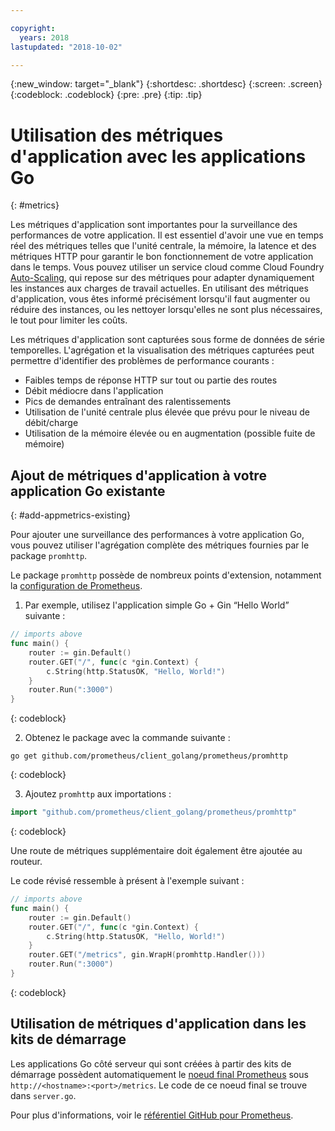 ```yaml
---

copyright:
  years: 2018
lastupdated: "2018-10-02"

---
```


{:new_window: target="_blank"}
{:shortdesc: .shortdesc}
{:screen: .screen}
{:codeblock: .codeblock}
{:pre: .pre}
{:tip: .tip}

# Utilisation des métriques d'application avec les applications Go
{: #metrics}

Les métriques d'application sont importantes pour la surveillance des performances de votre application. Il est essentiel d'avoir une vue en temps réel des métriques telles que l'unité centrale, la mémoire, la latence et des métriques HTTP pour garantir le bon fonctionnement de votre application dans le temps. Vous pouvez utiliser un service cloud comme Cloud Foundry [Auto-Scaling](/docs/services/Auto-Scaling/index.html), qui repose sur des métriques pour adapter dynamiquement les instances aux charges de travail actuelles. En utilisant des métriques d'application, vous êtes informé précisément lorsqu'il faut augmenter ou réduire des instances, ou les nettoyer lorsqu'elles ne sont plus nécessaires, le tout pour limiter les coûts.

Les métriques d'application sont capturées sous forme de données de série temporelles. L'agrégation et la visualisation des métriques capturées peut permettre d'identifier des problèmes de performance courants :

* Faibles temps de réponse HTTP sur tout ou partie des routes
* Débit médiocre dans l'application 
* Pics de demandes entraînant des ralentissements
* Utilisation de l'unité centrale plus élevée que prévu pour le niveau de débit/charge
* Utilisation de la mémoire élevée ou en augmentation (possible fuite de mémoire)

## Ajout de métriques d'application à votre application Go existante
{: #add-appmetrics-existing}

Pour ajouter une surveillance des performances à votre application Go, vous pouvez utiliser l'agrégation complète des métriques fournies par le package `promhttp`.

Le package `promhttp` possède de nombreux points d'extension, notamment la [configuration de Prometheus](https://github.com/prometheus/client_golang).

1. Par exemple, utilisez l'application simple Go + Gin “Hello World” suivante :
  ```go
  // imports above
  func main() {
      router := gin.Default()
      router.GET("/", func(c *gin.Context) {
          c.String(http.StatusOK, "Hello, World!")
      }
      router.Run(":3000")
  }
  ```
  {: codeblock}

2. Obtenez le package avec la commande suivante :
  ```
  go get github.com/prometheus/client_golang/prometheus/promhttp
  ```
  {: codeblock}

3. Ajoutez `promhttp` aux importations :
  ```go
  import "github.com/prometheus/client_golang/prometheus/promhttp"
  ```
  {: codeblock}

  Une route de métriques supplémentaire doit également être ajoutée au routeur.

  Le code révisé ressemble à présent à l'exemple suivant :
  ```go
  // imports above
  func main() {
      router := gin.Default()
      router.GET("/", func(c *gin.Context) {
          c.String(http.StatusOK, "Hello, World!")
      }
      router.GET("/metrics", gin.WrapH(promhttp.Handler()))
      router.Run(":3000")
  }
  ```
  {: codeblock}

## Utilisation de métriques d'application dans les kits de démarrage

Les applications Go côté serveur qui sont créées à partir des kits de démarrage possèdent automatiquement le [noeud final Prometheus](https://prometheus.io/) sous `http://<hostname>:<port>/metrics`. Le code de ce noeud final se trouve dans `server.go`.

Pour plus d'informations, voir le [référentiel GitHub pour Prometheus](https://github.com/prometheus/client_golang/).
